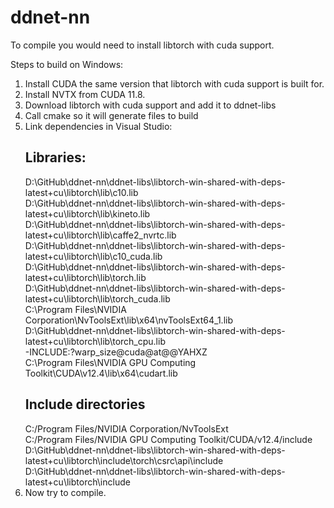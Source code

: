 # ddnet-nn

To compile you would need to install libtorch with cuda support.

Steps to build on Windows:
1) Install CUDA the same version that libtorch with cuda support is built for.
2) Install NVTX from CUDA 11.8.
3) Download libtorch with cuda support and add it to ddnet-libs
4) Call cmake so it will generate files to build
5) Link dependencies in Visual Studio:
    ## Libraries:
    D:\GitHub\ddnet-nn\ddnet-libs\libtorch-win-shared-with-deps-latest+cu\libtorch\lib\c10.lib \
    D:\GitHub\ddnet-nn\ddnet-libs\libtorch-win-shared-with-deps-latest+cu\libtorch\lib\kineto.lib \
    D:\GitHub\ddnet-nn\ddnet-libs\libtorch-win-shared-with-deps-latest+cu\libtorch\lib\caffe2_nvrtc.lib \
    D:\GitHub\ddnet-nn\ddnet-libs\libtorch-win-shared-with-deps-latest+cu\libtorch\lib\c10_cuda.lib \
    D:\GitHub\ddnet-nn\ddnet-libs\libtorch-win-shared-with-deps-latest+cu\libtorch\lib\torch.lib \
    D:\GitHub\ddnet-nn\ddnet-libs\libtorch-win-shared-with-deps-latest+cu\libtorch\lib\torch_cuda.lib \
    C:\Program Files\NVIDIA Corporation\NvToolsExt\lib\x64\nvToolsExt64_1.lib \
    D:\GitHub\ddnet-nn\ddnet-libs\libtorch-win-shared-with-deps-latest+cu\libtorch\lib\torch_cpu.lib \
    -INCLUDE:?warp_size@cuda@at@@YAHXZ \
    C:\Program Files\NVIDIA GPU Computing Toolkit\CUDA\v12.4\lib\x64\cudart.lib
    ## Include directories
    C:/Program Files/NVIDIA Corporation/NvToolsExt \
    C:/Program Files/NVIDIA GPU Computing Toolkit/CUDA/v12.4/include \
    D:\GitHub\ddnet-nn\ddnet-libs\libtorch-win-shared-with-deps-latest+cu\libtorch\include\torch\csrc\api\include \
    D:\GitHub\ddnet-nn\ddnet-libs\libtorch-win-shared-with-deps-latest+cu\libtorch\include
6) Now try to compile.
